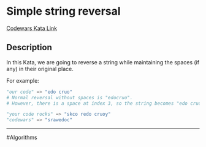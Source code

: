 # Simple string reversal

[Codewars Kata Link](https://www.codewars.com/kata/5a71939d373c2e634200008e/python)

## Description

In this Kata, we are going to reverse a string while maintaining the spaces (if any) in their original place.

For example:

```python
"our code" => "edo cruo"
# Normal reversal without spaces is "edocruo".
# However, there is a space at index 3, so the string becomes "edo cruo"

"your code rocks" => "skco redo cruoy"
"codewars" => "srawedoc"
```

---

#Algorithms